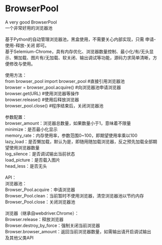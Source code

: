 # BrowserPool
A very good BrowserPool<br/>
一个非常好用的浏览器池<br/>
<br/>
基于Python的自动管理浏览器池，黑盒使用，不需要关心内部实现，只需 申请-使用-释放-关闭 即可。<br/>
基于Selemium-Chrome，具有内存优化、浏览器数量控制、最小化/有/无头显示、懒加载、图片有/无加载、软关闭、输出调试等功能，源码力求简单清晰，方便修改与使用。<br/>
<br/>
使用方法：<br/>
from browser_pool import browser_pool #直接引用浏览器池<br/>
browser = browser_pool.acquire() #向浏览器池申请浏览器<br/>
browser.get(URL) #使用浏览器等操作<br/>
browser.release() #使用后释放浏览器<br/>
browser_pool.close() #程序结束后，关闭浏览器池<br/>
<br/>
参数配置：<br/>
browser_amount：浏览器总数量，如果数量小于1，意味着不限量<br/>
minimize：是否最小化显示<br/>
memory_rate：内存使用率，参数范围0~100，即期望使用率乘以100<br/>
lazy_load：是否懒加载，默认为是，即随用随加载浏览器，反之预先加载全部期望使用浏览器数量<br/>
log_silence：是否调试输出当前状态<br/>
load_picture：是否载入图片<br/>
head_less：是否无头<br/>
<br/>
API：<br/>
浏览器池：<br/>
Browser_Pool.acquire：申请浏览器<br/>
Browser_Pool.clean：当前暂时不使用浏览器，清空浏览器池以节约内存<br/>
Browser_Pool.close：关闭浏览器池<br/><br/>
浏览器（继承自webdriver.Chrome）：<br/>
Browser.release：释放浏览器<br/>
Browser.destroy_by_force：强制关闭当前浏览器<br/>
Browser.browser_amount：返回当前浏览器数量，如需输出请开启调试输出<br/>
及其他父类API<br/>

